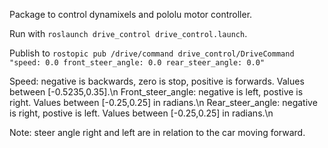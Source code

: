 Package to control dynamixels and pololu motor controller.

Run with `roslaunch drive_control drive_control.launch`.

Publish to `rostopic pub /drive/command drive_control/DriveCommand "speed: 0.0
front_steer_angle: 0.0
rear_steer_angle: 0.0" `

Speed: negative is backwards, zero is stop, positive is forwards. Values between [-0.5235,0.35].\n
Front_steer_angle: negative is left, postive is right. Values between [-0.25,0.25] in radians.\n
Rear_steer_angle: negative is right, postive is left. Values between [-0.25,0.25] in radians.\n

Note: steer angle right and left are in relation to the car moving forward.